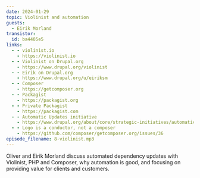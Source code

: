 ```yaml
---
date: 2024-01-29
topic: Violinist and automation
guests:
  - Eirik Morland
transistor:
  id: ba4405e5
links:
  - - violinist.io
    - https://violinist.io
  - - Violinist on Drupal.org
    - https://www.drupal.org/violinist
  - - Eirik on Drupal.org
    - https://www.drupal.org/u/eiriksm
  - - Composer
    - https://getcomposer.org
  - - Packagist
    - https://packagist.org
  - - Private Packagist
    - https://packagist.com
  - - Automatic Updates initiative
    - https://www.drupal.org/about/core/strategic-initiatives/automatic-updates
  - - Logo is a conductor, not a composer
    - https://github.com/composer/getcomposer.org/issues/36
episode_filename: 8-violinist.mp3
---
```


Oliver and Eirik Morland discuss automated dependency updates with Violinist, PHP and Composer, why automation is good, and focusing on providing value for clients and customers.
